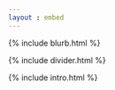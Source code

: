 ```yaml
---
layout : embed
---
```

{% include blurb.html %}

{% include divider.html %}

{% include intro.html %}
